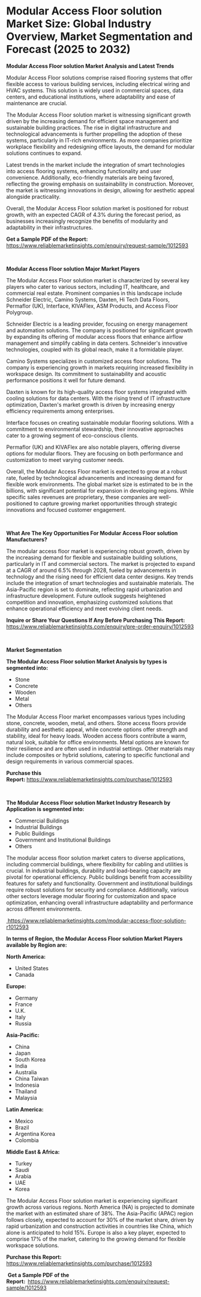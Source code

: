 <p><h1>Modular Access Floor solution Market Size: Global Industry Overview, Market Segmentation and Forecast (2025 to 2032)</h1></p><p><strong>Modular Access Floor solution Market Analysis and Latest Trends</strong></p>
<p><p>Modular Access Floor solutions comprise raised flooring systems that offer flexible access to various building services, including electrical wiring and HVAC systems. This solution is widely used in commercial spaces, data centers, and educational institutions, where adaptability and ease of maintenance are crucial. </p><p>The Modular Access Floor solution market is witnessing significant growth driven by the increasing demand for efficient space management and sustainable building practices. The rise in digital infrastructure and technological advancements is further propelling the adoption of these systems, particularly in IT-rich environments. As more companies prioritize workplace flexibility and redesigning office layouts, the demand for modular solutions continues to expand.</p><p>Latest trends in the market include the integration of smart technologies into access flooring systems, enhancing functionality and user convenience. Additionally, eco-friendly materials are being favored, reflecting the growing emphasis on sustainability in construction. Moreover, the market is witnessing innovations in design, allowing for aesthetic appeal alongside practicality. </p><p>Overall, the Modular Access Floor solution market is positioned for robust growth, with an expected CAGR of 4.3% during the forecast period, as businesses increasingly recognize the benefits of modularity and adaptability in their infrastructures.</p></p>
<p><strong>Get a Sample PDF of the Report:&nbsp;</strong> <a href="https://www.reliablemarketinsights.com/enquiry/request-sample/1012593?utm_campaign=3084&utm_medium=2&utm_source=Github&utm_content=ia&utm_term=19042025&utm_id=modular-access-floor-solution">https://www.reliablemarketinsights.com/enquiry/request-sample/1012593</a></p>
<p>&nbsp;</p>
<p><strong>Modular Access Floor solution Major Market Players</strong></p>
<p><p>The Modular Access Floor solution market is characterized by several key players who cater to various sectors, including IT, healthcare, and commercial real estate. Prominent companies in this landscape include Schneider Electric, Camino Systems, Daxten, Hi Tech Data Floors, Permaflor (UK), Interface, KIVAFlex, ASM Products, and Access Floor Polygroup.</p><p>Schneider Electric is a leading provider, focusing on energy management and automation solutions. The company is positioned for significant growth by expanding its offering of modular access floors that enhance airflow management and simplify cabling in data centers. Schneider's innovative technologies, coupled with its global reach, make it a formidable player.</p><p>Camino Systems specializes in customized access floor solutions. The company is experiencing growth in markets requiring increased flexibility in workspace design. Its commitment to sustainability and acoustic performance positions it well for future demand.</p><p>Daxten is known for its high-quality access floor systems integrated with cooling solutions for data centers. With the rising trend of IT infrastructure optimization, Daxten's market growth is driven by increasing energy efficiency requirements among enterprises.</p><p>Interface focuses on creating sustainable modular flooring solutions. With a commitment to environmental stewardship, their innovative approaches cater to a growing segment of eco-conscious clients.</p><p>Permaflor (UK) and KIVAFlex are also notable players, offering diverse options for modular floors. They are focusing on both performance and customization to meet varying customer needs.</p><p>Overall, the Modular Access Floor market is expected to grow at a robust rate, fueled by technological advancements and increasing demand for flexible work environments. The global market size is estimated to be in the billions, with significant potential for expansion in developing regions. While specific sales revenues are proprietary, these companies are well-positioned to capture growing market opportunities through strategic innovations and focused customer engagement.</p></p>
<p>&nbsp;</p>
<p><strong>What Are The Key Opportunities For Modular Access Floor solution Manufacturers?</strong></p>
<p><p>The modular access floor market is experiencing robust growth, driven by the increasing demand for flexible and sustainable building solutions, particularly in IT and commercial sectors. The market is projected to expand at a CAGR of around 6.5% through 2028, fueled by advancements in technology and the rising need for efficient data center designs. Key trends include the integration of smart technologies and sustainable materials. The Asia-Pacific region is set to dominate, reflecting rapid urbanization and infrastructure development. Future outlook suggests heightened competition and innovation, emphasizing customized solutions that enhance operational efficiency and meet evolving client needs.</p></p>
<p><strong>Inquire or Share Your Questions If Any Before Purchasing This Report:</strong> <a href="https://www.reliablemarketinsights.com/enquiry/pre-order-enquiry/1012593?utm_campaign=3084&utm_medium=2&utm_source=Github&utm_content=ia&utm_term=19042025&utm_id=modular-access-floor-solution">https://www.reliablemarketinsights.com/enquiry/pre-order-enquiry/1012593</a></p>
<p>&nbsp;</p>
<p><strong>Market Segmentation</strong></p>
<p><strong>The Modular Access Floor solution Market Analysis by types is segmented into:</strong></p>
<p><ul><li>Stone</li><li>Concrete</li><li>Wooden</li><li>Metal</li><li>Others</li></ul></p>
<p><p>The Modular Access Floor market encompasses various types including stone, concrete, wooden, metal, and others. Stone access floors provide durability and aesthetic appeal, while concrete options offer strength and stability, ideal for heavy loads. Wooden access floors contribute a warm, natural look, suitable for office environments. Metal options are known for their resilience and are often used in industrial settings. Other materials may include composites or hybrid solutions, catering to specific functional and design requirements in various commercial spaces.</p></p>
<p><strong>Purchase this Report:&nbsp;</strong><a href="https://www.reliablemarketinsights.com/purchase/1012593?utm_campaign=3084&utm_medium=2&utm_source=Github&utm_content=ia&utm_term=19042025&utm_id=modular-access-floor-solution">https://www.reliablemarketinsights.com/purchase/1012593</a></p>
<p>&nbsp;</p>
<p><strong>The Modular Access Floor solution Market Industry Research by Application is segmented into:</strong></p>
<p><ul><li>Commercial Buildings</li><li>Industrial Buildings</li><li>Public Buildings</li><li>Government and Institutional Buildings</li><li>Others</li></ul></p>
<p><p>The modular access floor solution market caters to diverse applications, including commercial buildings, where flexibility for cabling and utilities is crucial. In industrial buildings, durability and load-bearing capacity are pivotal for operational efficiency. Public buildings benefit from accessibility features for safety and functionality. Government and institutional buildings require robust solutions for security and compliance. Additionally, various other sectors leverage modular flooring for customization and space optimization, enhancing overall infrastructure adaptability and performance across different environments.</p></p>
<p><a href="https://www.reliablemarketinsights.com/modular-access-floor-solution-r1012593?utm_campaign=3084&utm_medium=2&utm_source=Github&utm_content=ia&utm_term=19042025&utm_id=modular-access-floor-solution">&nbsp;https://www.reliablemarketinsights.com/modular-access-floor-solution-r1012593</a></p>
<p><strong>In terms of Region, the Modular Access Floor solution Market Players available by Region are:</strong></p>
<p>
    <p> <strong> North America: </strong>
        <ul>
            <li>United States</li>
            <li>Canada</li>
        </ul>
        </p> 
    <p> <strong> Europe: </strong>
        <ul>
            <li>Germany</li>
            <li>France</li>
            <li>U.K.</li>
            <li>Italy</li>
            <li>Russia</li>
        </ul>
        </p> 
    <p> <strong> Asia-Pacific: </strong>
        <ul>
            <li>China</li>
            <li>Japan</li>
            <li>South Korea</li>
            <li>India</li>
            <li>Australia</li>
            <li>China Taiwan</li>
            <li>Indonesia</li>
            <li>Thailand</li>
            <li>Malaysia</li>
        </ul>
        </p> 
    <p> <strong> Latin America: </strong>
        <ul>
            <li>Mexico</li>
            <li>Brazil</li>
            <li>Argentina Korea</li>
            <li>Colombia</li>
        </ul>
        </p> 
    <p> <strong> Middle East & Africa: </strong>
        <ul>
            <li>Turkey</li>
            <li>Saudi</li>
            <li>Arabia</li>
            <li>UAE</li>
            <li>Korea</li>
        </ul>
    </p>
    </p>
<p><p>The Modular Access Floor solution market is experiencing significant growth across various regions. North America (NA) is projected to dominate the market with an estimated share of 38%. The Asia-Pacific (APAC) region follows closely, expected to account for 30% of the market share, driven by rapid urbanization and construction activities in countries like China, which alone is anticipated to hold 15%. Europe is also a key player, expected to comprise 17% of the market, catering to the growing demand for flexible workspace solutions.</p></p>
<p><strong>Purchase this Report: </strong><a href="https://www.reliablemarketinsights.com/purchase/1012593?utm_campaign=3084&utm_medium=2&utm_source=Github&utm_content=ia&utm_term=19042025&utm_id=modular-access-floor-solution">https://www.reliablemarketinsights.com/purchase/1012593</a></p>
<p>&nbsp;<strong>Get a Sample PDF of the Report:&nbsp;&nbsp;</strong><a href="https://www.reliablemarketinsights.com/enquiry/request-sample/1012593?utm_campaign=3084&utm_medium=2&utm_source=Github&utm_content=ia&utm_term=19042025&utm_id=modular-access-floor-solution">https://www.reliablemarketinsights.com/enquiry/request-sample/1012593</a></p>
<p><strong></strong></p>
<p><p></p><p></p><p></p></p>